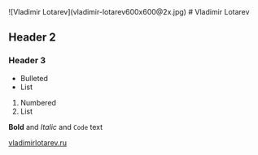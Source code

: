 <span style="border-radius: 50%">
![Vladimir Lotarev](vladimir-lotarev600x600@2x.jpg)
</span>
# Vladimir Lotarev

## Header 2
### Header 3

- Bulleted
- List

1. Numbered
2. List

**Bold** and _Italic_ and `Code` text

[vladimirlotarev.ru](https://vladimirlotarev.ru/)  
